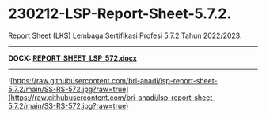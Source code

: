 # 230212-LSP-Report-Sheet-5.7.2.
Report Sheet (LKS) Lembaga Sertifikasi Profesi 5.7.2 Tahun 2022/2023.

---

**DOCX: [REPORT_SHEET_LSP_572.docx](https://github.com/bri-anadi/lsp-report-sheet-5.7.2/blob/main/RS-572-Template.docx?raw=true)**

---
![https://raw.githubusercontent.com/bri-anadi/lsp-report-sheet-5.7.2/main/SS-RS-572.jpg?raw=true](https://raw.githubusercontent.com/bri-anadi/lsp-report-sheet-5.7.2/main/SS-RS-572.jpg?raw=true)
